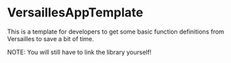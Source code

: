 # VersaillesAppTemplate
This is a template for developers to get some basic function definitions from Versailles to save a bit of time.

NOTE: You will still have to link the library yourself!

